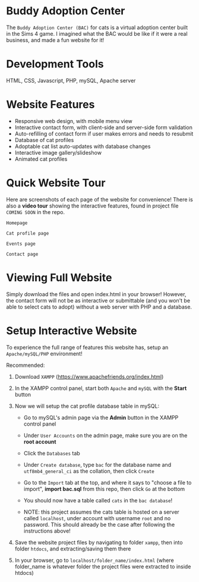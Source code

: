 # Buddy Adoption Center

The `Buddy Adoption Center (BAC)` for cats is a virtual adoption center built in 
the Sims 4 game. I imagined what the BAC would be like if it were a real 
business, and made a fun website for it! 

# Development Tools 

HTML, CSS, Javascript, PHP, mySQL, Apache server 

# Website Features 

- Responsive web design, with mobile menu view 
- Interactive contact form, with client-side and server-side form validation 
- Auto-refilling of contact form if user makes errors and needs to resubmit 
- Database of cat profiles 
- Adoptable cat list auto-updates with database changes 
- Interactive image gallery/slideshow 
- Animated cat profiles 

# Quick Website Tour
Here are screenshots of each page of the website for convenience! There is
also a **video tour** showing the interactive features, found in project file 
`COMING SOON` in the repo. 

`Homepage` 

`Cat profile page` 

`Events page` 

`Contact page` 

# Viewing Full Website 

Simply download the files and open index.html in your browser! However, the 
contact form will not be as interactive or submittable (and you won't be able 
to select cats to adopt) without a web server with PHP and a database. 

# Setup Interactive Website 

To experience the full range of features this website has, setup an
`Apache/mySQL/PHP` environment! 

Recommended: 
1. Download `XAMPP` (https://www.apachefriends.org/index.html)
2. In the XAMPP control panel, start both `Apache` and `mySQL` with the **Start** button
3. Now we will setup the cat profile database table in mySQL: 
   * Go to mySQL's admin page via the **Admin** button in the XAMPP control panel 
   * Under `User Accounts` on the admin page, make sure you are on the **root account** 
   * Click the `Databases` tab 
   * Under `Create database`, type `bac` for the database name and `utf8mb4_general_ci`
as the collation, then click `Create` 
   * Go to the `Import` tab at the top, and where it says to "choose a file to import", 
**import bac.sql** from this repo, then click `Go` at the bottom
   * You should now have a table called `cats` in the `bac database`! 

   * NOTE: this project assumes the cats table is hosted on a server called 
  `localhost`, under account with username `root` and no password. This should
  already be the case after following the instructions above! 

4. Save the website project files by navigating to folder `xampp`, then into 
folder `htdocs`, and extracting/saving them there 
5. In your browser, go to `localhost/folder_name/index.html` (where folder_name
is whatever folder the project files were extracted to inside htdocs) 

